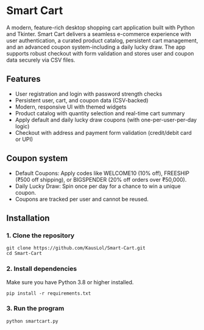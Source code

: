 # Smart Cart
A modern, feature-rich desktop shopping cart application built with Python and Tkinter. Smart Cart delivers a seamless e-commerce experience with user authentication, a curated product catalog, persistent cart management, and an advanced coupon system-including a daily lucky draw. The app supports robust checkout with form validation and stores user and coupon data securely via CSV files.

## Features
- User registration and login with password strength checks
- Persistent user, cart, and coupon data (CSV-backed)
- Modern, responsive UI with themed widgets
- Product catalog with quantity selection and real-time cart summary
- Apply default and daily lucky draw coupons (with one-per-user-per-day logic)
- Checkout with address and payment form validation (credit/debit card or UPI)

## Coupon system
- Default Coupons: Apply codes like WELCOME10 (10% off), FREESHIP (₹500 off shipping), or BIGSPENDER (20% off orders over ₹50,000).
- Daily Lucky Draw: Spin once per day for a chance to win a unique coupon.
- Coupons are tracked per user and cannot be reused.

## Installation
### 1. Clone the repository
```
git clone https://github.com/KausLol/Smart-Cart.git
cd Smart-Cart
```

### 2. Install dependencies
Make sure you have Python 3.8 or higher installed.
```
pip install -r requirements.txt
```

### 3. Run the program
```
python smartcart.py
```
